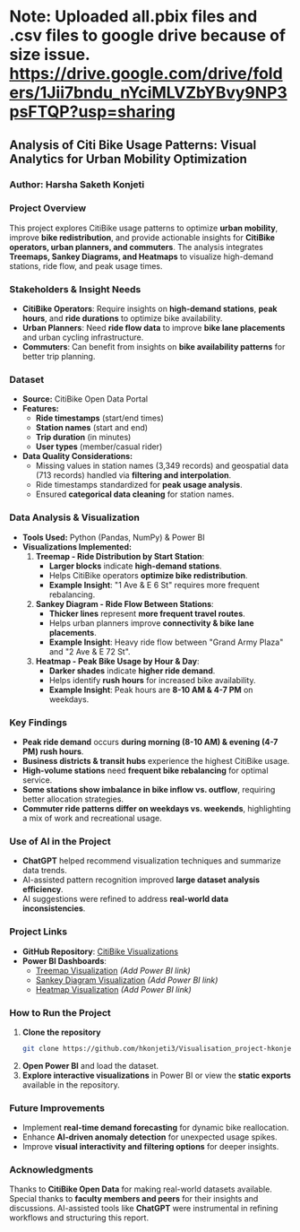 # Note: Uploaded all.pbix files and .csv files to google drive because of size issue. https://drive.google.com/drive/folders/1Jii7bndu_nYciMLVZbYBvy9NP3psFTQP?usp=sharing

## **Analysis of Citi Bike Usage Patterns: Visual Analytics for Urban Mobility Optimization**  
### **Author:** Harsha Saketh Konjeti  

### **Project Overview**  
This project explores CitiBike usage patterns to optimize **urban mobility**, improve **bike redistribution**, and provide actionable insights for **CitiBike operators, urban planners, and commuters**. The analysis integrates **Treemaps, Sankey Diagrams, and Heatmaps** to visualize high-demand stations, ride flow, and peak usage times.  

### **Stakeholders & Insight Needs**  
- **CitiBike Operators**: Require insights on **high-demand stations**, **peak hours**, and **ride durations** to optimize bike availability.  
- **Urban Planners**: Need **ride flow data** to improve **bike lane placements** and urban cycling infrastructure.  
- **Commuters**: Can benefit from insights on **bike availability patterns** for better trip planning.  

### **Dataset**  
- **Source:** CitiBike Open Data Portal  
- **Features:**  
  - **Ride timestamps** (start/end times)  
  - **Station names** (start and end)  
  - **Trip duration** (in minutes)  
  - **User types** (member/casual rider)  
- **Data Quality Considerations:**  
  - Missing values in station names (3,349 records) and geospatial data (713 records) handled via **filtering and interpolation**.  
  - Ride timestamps standardized for **peak usage analysis**.  
  - Ensured **categorical data cleaning** for station names.  

### **Data Analysis & Visualization**  
- **Tools Used:** Python (Pandas, NumPy) & Power BI  
- **Visualizations Implemented:**  
  1. **Treemap - Ride Distribution by Start Station**:  
     - **Larger blocks** indicate **high-demand stations**.  
     - Helps CitiBike operators **optimize bike redistribution**.  
     - **Example Insight**: "1 Ave & E 6 St" requires more frequent rebalancing.  
  2. **Sankey Diagram - Ride Flow Between Stations**:  
     - **Thicker lines** represent **more frequent travel routes**.  
     - Helps urban planners improve **connectivity & bike lane placements**.  
     - **Example Insight**: Heavy ride flow between "Grand Army Plaza" and "2 Ave & E 72 St".  
  3. **Heatmap - Peak Bike Usage by Hour & Day**:  
     - **Darker shades** indicate **higher ride demand**.  
     - Helps identify **rush hours** for increased bike availability.  
     - **Example Insight**: Peak hours are **8-10 AM & 4-7 PM** on weekdays.  

### **Key Findings**  
- **Peak ride demand** occurs **during morning (8-10 AM) & evening (4-7 PM) rush hours**.  
- **Business districts & transit hubs** experience the highest CitiBike usage.  
- **High-volume stations** need **frequent bike rebalancing** for optimal service.  
- **Some stations show imbalance in bike inflow vs. outflow**, requiring better allocation strategies.  
- **Commuter ride patterns differ on weekdays vs. weekends**, highlighting a mix of work and recreational usage.  

### **Use of AI in the Project**  
- **ChatGPT** helped recommend visualization techniques and summarize data trends.  
- AI-assisted pattern recognition improved **large dataset analysis efficiency**.  
- AI suggestions were refined to address **real-world data inconsistencies**.  

### **Project Links**  
- **GitHub Repository**: [CitiBike Visualizations](https://github.com/hkonjeti3/Visualisation_project-hkonjeti)  
- **Power BI Dashboards**:  
  - [Treemap Visualization](#) *(Add Power BI link)*  
  - [Sankey Diagram Visualization](#) *(Add Power BI link)*  
  - [Heatmap Visualization](#) *(Add Power BI link)*  

### **How to Run the Project**  
1. **Clone the repository**  
   ```bash
   git clone https://github.com/hkonjeti3/Visualisation_project-hkonjeti.git
   ```  
2. **Open Power BI** and load the dataset.  
3. **Explore interactive visualizations** in Power BI or view the **static exports** available in the repository.  

### **Future Improvements**  
- Implement **real-time demand forecasting** for dynamic bike reallocation.  
- Enhance **AI-driven anomaly detection** for unexpected usage spikes.  
- Improve **visual interactivity and filtering options** for deeper insights.  

### **Acknowledgments**  
Thanks to **CitiBike Open Data** for making real-world datasets available. Special thanks to **faculty members and peers** for their insights and discussions. AI-assisted tools like **ChatGPT** were instrumental in refining workflows and structuring this report.
